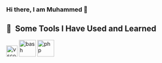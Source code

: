 ### Hi there, I am Muhammed 👋

<h2> 🚀 &nbsp;Some Tools I Have Used and Learned</h2>
<p align="left">
  

<img src="https://cdn4.iconfinder.com/data/icons/logos-and-brands/512/181_Java_logo_logos-512.png" alt="vscode" width="30" height="30"/>
<img src="https://cdn.jsdelivr.net/gh/devicons/devicon/icons/bash/bash-original.svg" alt="bash" width="45" height="45"/>
<img src="https://cdn.jsdelivr.net/gh/devicons/devicon/icons/php/php-original.svg" alt="php" width="45" height="45"/>
</p>
